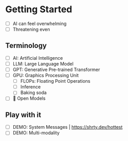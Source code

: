 # Getting Started

- [ ] AI can feel overwhelming
- [ ] Threatening even

## Terminology

- [ ] AI: Artificial Intelligence
- [ ] LLM: Large Language Model
- [ ] GPT: Generative Pre-trained Transformer
- [ ] GPU: Graphics Processing Unit
  - [ ] FLOPs: Floating Point Operations
  - [ ] Inference
  - [ ] Baking soda
- [ ] 🤗 Open Models 

## Play with it

- [ ] DEMO: System Messages | https://shrty.dev/hottest
- [ ] DEMO: Multi-modality

